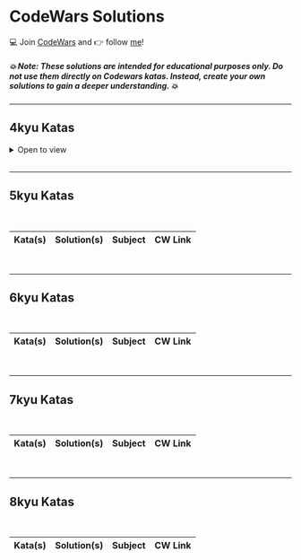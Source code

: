 # CodeWars Solutions

:computer: Join [CodeWars](www.codewars.com/r/v0KX6w) and :point_right: follow [me](https://www.codewars.com/users/gmarte)!

##### :collision: Note: These solutions are intended for educational purposes only. Do not use them directly on Codewars katas. Instead, create your own solutions to gain a deeper understanding. :collision:

---

## 4kyu Katas

<details> <summary>Open to view</summary>

| Kata(s) | Solution(s) | Subject | CW Link |
|--|--|--|--|
| [**Sodoku Solution Validator**](4kyuKatas/Sudoku_Solution_Validator.md)  | 1 | `list`, `map`, `zip` | [link](https://www.codewars.com/kata/529bf0e9bdf7657179000008) |
| [**Snail Sort**](4kyuKatas/Snail.md)  | 2 | `list`, `map`, `zip` | [link](https://www.codewars.com/kata/521c2db8ddc89b9b7a0000c1) |
| [**Human readable duration format**](4kyuKatas/Human_readable_duration_format.md)  | 3 | `str`, `time`, `format` | [link](https://www.codewars.com/kata/52742f58faf5485cae000b9a) |
</details>
<br>

---

## 5kyu Katas


<br>

| Kata(s) | Solution(s) | Subject | CW Link |
|--|--|--|--|
<br>


---


## 6kyu Katas

<br>

| Kata(s) | Solution(s) | Subject | CW Link |
|--|--|--|--|

<br>

---

## 7kyu Katas

<br>


| Kata(s) | Solution(s) | Subject | CW Link |
|--|--|--|--|


<br>

---

## 8kyu Katas

<br>

| Kata(s) | Solution(s) | Subject | CW Link |
|--|--|--|--|